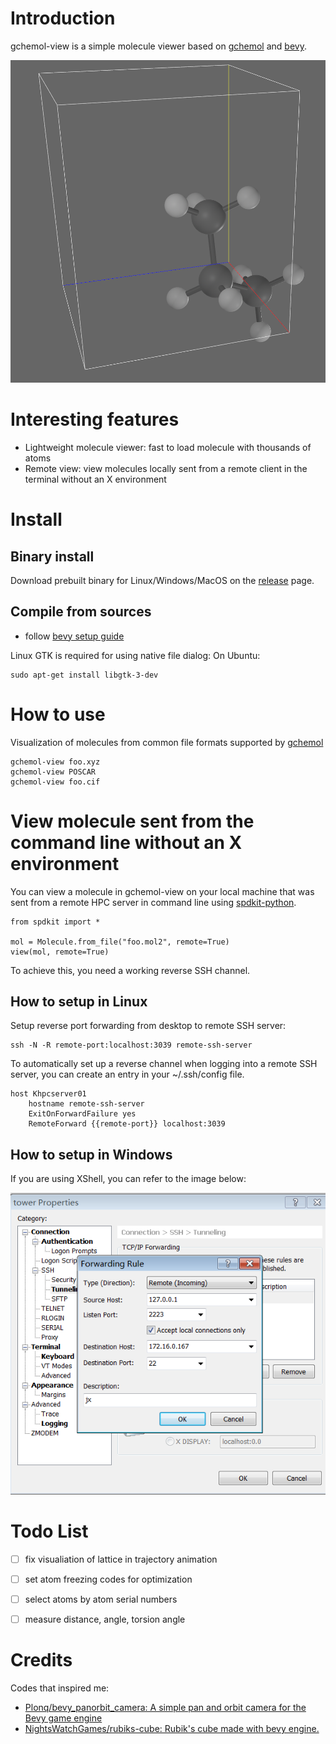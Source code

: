 
# Introduction

gchemol-view is a simple molecule viewer based on [gchemol](https://github.com/gchemol/gchemol) and [bevy](https://bevyengine.org/).

![img](data/72/9b0609-04b6-40c0-93db-5674f85b0738/2023-04-09_09-52-36_screenshot.png)


# Interesting features

-   Lightweight molecule viewer: fast to load molecule with thousands of atoms
-   Remote view: view molecules locally sent from a remote client in the
    terminal without an X environment


# Install


## Binary install

Download prebuilt binary for Linux/Windows/MacOS on the [release](https://github.com/ybyygu/gchemol-view/releases) page.


## Compile from sources

-   follow [bevy setup guide](https://bevyengine.org/learn/book/getting-started/setup/)

Linux GTK is required for using native file dialog:
On Ubuntu:

    sudo apt-get install libgtk-3-dev


# How to use

Visualization of molecules from common file formats supported by [gchemol](https://github.com/gchemol/gchemol-readwrite/tree/master/src/formats)

    gchemol-view foo.xyz
    gchemol-view POSCAR
    gchemol-view foo.cif


# View molecule sent from the command line without an X environment

You can view a molecule in gchemol-view on your local machine that was
sent from a remote HPC server in command line using [spdkit-python](https://github.com/spdkit/python/releases).

    from spdkit import *
    
    mol = Molecule.from_file("foo.mol2", remote=True)
    view(mol, remote=True)

To achieve this, you need a working reverse SSH channel.


## How to setup in Linux

Setup reverse port forwarding from desktop to remote SSH server:

    ssh -N -R remote-port:localhost:3039 remote-ssh-server

To automatically set up a reverse channel when logging into a remote
SSH server, you can create an entry in your ~/.ssh/config file.

    host Khpcserver01
        hostname remote-ssh-server
        ExitOnForwardFailure yes
        RemoteForward {{remote-port}} localhost:3039


## How to setup in Windows

If you are using XShell, you can refer to the image below:

![img](data/72/9b0609-04b6-40c0-93db-5674f85b0738/2023-05-05_16-52-23_screenshot.png)


# Todo List

-   [ ] fix visualiation of lattice in trajectory animation
-   [ ] set atom freezing codes for optimization
-   [ ] select atoms by atom serial numbers
-   [ ] measure distance, angle, torsion angle


# Credits

Codes that inspired me:

-   [Plonq/bevy\_panorbit\_camera: A simple pan and orbit camera for the Bevy game engine](https://github.com/Plonq/bevy_panorbit_camera)
-   [NightsWatchGames/rubiks-cube: Rubik's cube made with bevy engine.](https://github.com/NightsWatchGames/rubiks-cube)

